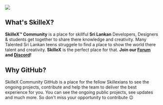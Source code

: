 ![](https://cdn.discordapp.com/attachments/755811777140490441/800378598057443348/yt_3.png)

## What's SkilleX?

**SkilleX™ Community** is a place for skillful  **Sri Lankan** Developers, Designers & students get together to share there knowledge and creativity. Many Talented Sri Lankan teens struggele to find a place to show the world there talent and creativity. **SkilleX** is the perfect place for that. **Join our [Forum](https://forum.skillex.lk/)   and [Discord](https://discord.gg/jS98VWq)!** 

## Why GitHub?

SkilleX Community GitHub is a place for the fellow Skillexians to see the ongoing projects, contribute and help the team to deliver the best experience for you. You can see the ongoing public projects, see updates and much more. So don't miss your opportunity to contribute :wink:
